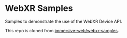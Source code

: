 # WebXR Samples
Samples to demonstrate the use of the WebXR Device API.

This repo is cloned from [immersive-web/webxr-samples](https://github.com/immersive-web/webxr-samples).